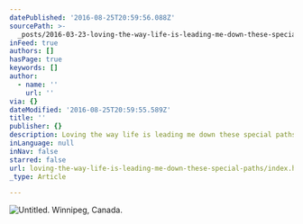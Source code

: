 ```yaml
---
datePublished: '2016-08-25T20:59:56.088Z'
sourcePath: >-
  _posts/2016-03-23-loving-the-way-life-is-leading-me-down-these-special-paths.md
inFeed: true
authors: []
hasPage: true
keywords: []
author:
  - name: ''
    url: ''
via: {}
dateModified: '2016-08-25T20:59:55.589Z'
title: ''
publisher: {}
description: Loving the way life is leading me down these special paths!
inLanguage: null
inNav: false
starred: false
url: loving-the-way-life-is-leading-me-down-these-special-paths/index.html
_type: Article

---
```

![Untitled. Winnipeg, Canada. ](https://s3-us-west-2.amazonaws.com/the-grid-img/p/9674374dca9a69290fbfdb30480a1ee788838e3d.jpg)